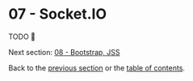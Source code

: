 # 07 - Socket.IO

TODO 🏁

Next section: [08 - Bootstrap, JSS](/tutorial/08-bootstrap-jss)

Back to the [previous section](/tutorial/06-react-router-ssr-helmet) or the [table of contents](https://github.com/verekia/js-stack-from-scratch#table-of-contents).

